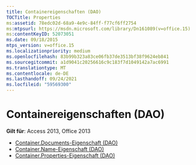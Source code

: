 ```yaml
---
title: Containereigenschaften (DAO)
TOCTitle: Properties
ms:assetid: 78edc02d-68a9-4e9c-84ff-f77cf6ff2754
ms:mtpsurl: https://msdn.microsoft.com/library/Dn161089(v=office.15)
ms:contentKeyID: 52073051
ms.date: 09/18/2015
mtps_version: v=office.15
ms.localizationpriority: medium
ms.openlocfilehash: 83b99b323a83ce06fb37de3513bf38f9624eb841
ms.sourcegitcommit: a1d9041c20256616c9c183f7d1049142a7ac6991
ms.translationtype: MT
ms.contentlocale: de-DE
ms.lasthandoff: 09/24/2021
ms.locfileid: "59569300"
---
```

# <a name="container-properties-dao"></a>Containereigenschaften (DAO)

**Gilt für**: Access 2013, Office 2013

- [Container.Documents-Eigenschaft (DAO)](container-documents-property-dao.md)
- [Container.Name-Eigenschaft (DAO)](container-name-property-dao.md)
- [Container.Properties-Eigenschaft (DAO)](container-properties-property-dao.md)

